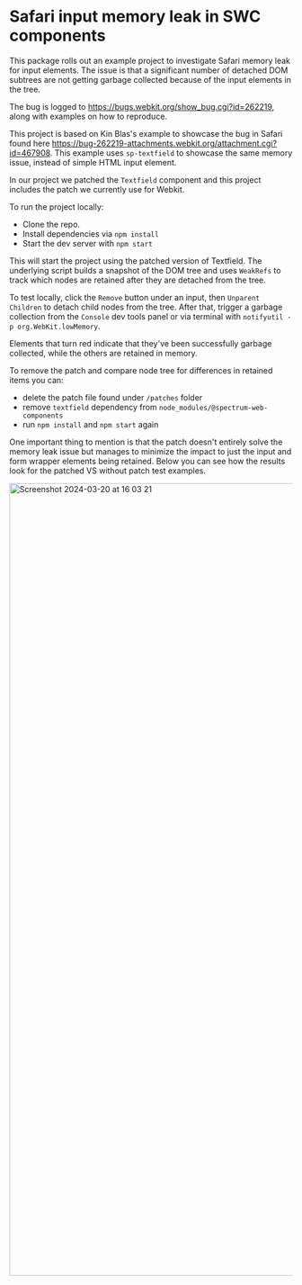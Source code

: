 # Safari input memory leak in SWC components

This package rolls out an example project to investigate Safari memory leak for input elements. The issue is that a significant number of detached DOM subtrees are not getting garbage collected because of the input elements in the tree.

The bug is logged to https://bugs.webkit.org/show_bug.cgi?id=262219, along with examples on how to reproduce.

This project is based on Kin Blas's example to showcase the bug in Safari found here https://bug-262219-attachments.webkit.org/attachment.cgi?id=467908. This example uses `sp-textfield` to showcase the same memory issue, instead of simple HTML input element.

In our project we patched the `Textfield` component and this project includes the patch we currently use for Webkit.

To run the project locally:

- Clone the repo.
- Install dependencies via `npm install`
- Start the dev server with `npm start`

This will start the project using the patched version of Textfield. The underlying script builds a snapshot of the DOM tree and uses `WeakRefs` to track which nodes are retained after they are detached from the tree. 

To test locally, click the `Remove` button under an input, then `Unparent Children` to detach child nodes from the tree. After that, trigger a garbage collection from the `Console` dev tools panel or via terminal with `notifyutil -p org.WebKit.lowMemory`.

Elements that turn red indicate that they've been successfully garbage collected, while the others are retained in memory.

To remove the patch and compare node tree for differences in retained items you can:
- delete the patch file found under `/patches` folder
- remove `textfield` dependency from `node_modules/@spectrum-web-components`
- run `npm install` and `npm start` again

One important thing to mention is that the patch doesn't entirely solve the memory leak issue but manages to minimize the impact to just the input and form wrapper elements being retained. 
Below you can see how the results look for the patched VS without patch test examples.

<img width="1409" alt="Screenshot 2024-03-20 at 16 03 21" src="https://github.com/loredanaspataru/swc-input-patch-test/assets/37333191/9fba8a36-58d7-4275-bac8-7f9620723763">
